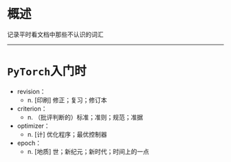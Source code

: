 # 概述

记录平时看文档中那些不认识的词汇

---

# `PyTorch`入门时

- revision：
  - n. [印刷] 修正；复习；修订本
- criterion：
  - n. （批评判断的）标准；准则；规范；准据
- optimizer：
  - n. [计] 优化程序；最优控制器
- epoch：
  - n. [地质] 世；新纪元；新时代；时间上的一点